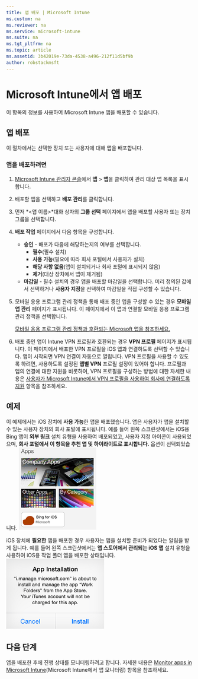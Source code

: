 ```yaml
---
title: 앱 배포 | Microsoft Intune
ms.custom: na
ms.reviewer: na
ms.service: microsoft-intune
ms.suite: na
ms.tgt_pltfrm: na
ms.topic: article
ms.assetid: 3b42019e-73da-4538-a496-212f11d5bf9b
author: robstackmsft
---
```

# Microsoft Intune에서 앱 배포

이 항목의 정보를 사용하여 Microsoft Intune 앱을 배포할 수 있습니다.


## 앱 배포
이 절차에서는 선택한 장치 또는 사용자에 대해 앱을 배포합니다.

### 앱을 배포하려면

1. [Microsoft Intune 관리자 콘솔](https://manage.microsoft.com)에서 **앱** &gt; **앱**을 클릭하여 관리 대상 앱 목록을 표시합니다.

2.  배포할 앱을 선택하고 **배포 관리**를 클릭합니다.

3.  먼저 *&lt;앱 이름&gt;*대화 상자의 **그룹 선택** 페이지에서 앱을 배포할 사용자 또는 장치 그룹을 선택합니다.

4.  **배포 작업** 페이지에서 다음 항목을 구성합니다.

    - **승인** - 배포가 다음에 해당하는지의 여부를 선택합니다.
        - **필수**(필수 설치)
        - **사용 가능**(필요에 따라 회사 포털에서 사용자가 설치)
        - **해당 사항 없음**(앱이 설치되거나 회사 포털에 표시되지 않음)
        - **제거**(대상 장치에서 앱이 제거됨)
    - **마감일** - 필수 설치의 경우 앱을 배포할 마감일을 선택합니다. 미리 정의된 값에서 선택하거나 **사용자 지정**을 선택하여 마감일을 직접 구성할 수 있습니다.

5. 모바일 응용 프로그램 관리 정책을 통해 배포 중인 앱을 구성할 수 있는 경우 **모바일 앱 관리** 페이지가 표시됩니다. 이 페이지에서 이 앱과 연결할 모바일 응용 프로그램 관리 정책을 선택합니다.

    [모바일 응용 프로그램 관리 정책과 호환되는 Microsoft 앱을 참조하세요.](https://www.microsoft.com/en-us/server-cloud/products/microsoft-intune/partners.aspx)

6. 배포 중인 앱이 Intune VPN 프로필과 호환되는 경우 **VPN 프로필** 페이지가 표시됩니다. 이 페이지에서 배포한 VPN 프로필을 iOS 앱과 연결하도록 선택할 수 있습니다. 앱이 시작되면 VPN 연결이 자동으로 열립니다. VPN 프로필을 사용할 수 있도록 하려면, 사용하도록 설정된 **앱별 VPN** 프로필 설정이 있어야 합니다.
 프로필과 앱의 연결에 대한 지원을 비롯하여, VPN 프로필을 구성하는 방법에 대한 자세한 내용은 [사용자가 Microsoft Intune에서 VPN 프로필을 사용하여 회사에 연결하도록 지원](vpn-connections-in-microsoft-intune.md) 항목을 참조하세요.

## 예제

이 예제에서는 iOS 장치에 **사용 가능**한 앱을 배포했습니다.
앱은 사용자가 앱을 설치할 수 있는 사용자 장치의 회사 포털에 표시됩니다. 예를 들어 왼쪽 스크린샷에서는 iOS용 Bing 앱이 **외부 링크** 설치 유형을 사용하여 배포되었고, 사용자 지정 아이콘이 사용되었으며, **회사 포털에서 이 항목을 추천 앱 및 하이라이트로 표시합니다.** 옵션이 선택되었습니다.
    ![iOS 사용 가능한 앱](./media/available-install-on-iOS.png)

iOS 장치에 **필요한** 앱을 배포한 경우 사용자는 앱을 설치할 준비가 되었다는 알림을 받게 됩니다. 예를 들어 왼쪽 스크린샷에서는 **앱 스토어에서 관리되는 iOS 앱** 설치 유형을 사용하여 iOS용 작업 폴더 앱을 배포한 상태입니다.
    ![iOS 필수 앱](./media/iOS-Required-install.PNG)

## 다음 단계

앱을 배포한 후에 진행 상태를 모니터링하려고 합니다. 자세한 내용은 [Monitor apps in Microsoft Intune](monitor-apps-in-microsoft-intune.md)(Microsoft Intune에서 앱 모니터링) 항목을 참조하세요.


<!--HONumber=May16_HO2-->


